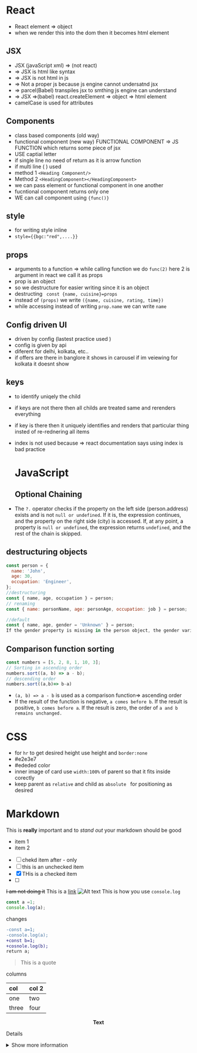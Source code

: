 # React
- React element => object
- when we render this into the dom then it becomes html element

## JSX

- JSX (javaScript xml) => (not react)
- => JSX is html like syntax
- => JSX is not html in js
- => Not a proper js because js engine cannot undersatnd jsx
- => parcel(Babel) transpiles jsx to smthing js engine can understand
- => JSX =>(babel) react.createElement => object => html element
- camelCase is used for attributes

## Components

- class based components (old way)
- functional component (new way)
  FUNCTIONAL COMPONENT => JS FUNCTION which returns some piece of jsx
- USE captial letter
- if single line no need of return as it is arrow function
- if multi line ( ) used
- method 1 `<Heading Component/>`
- Method 2 `<HeadingComponent></HeadingComponent>`
- we can pass element or functional component in one another
- fucntional component returns only one
- WE can call component using `{func()}`

## style

- for writing style inline
- `style={{bgc:"red",....}}`

## props
- arguments to a function => while calling function we do `func(2)` here 2 is argument in react we call it as props
- prop is an object
- so we destructure for easier writing since it is an object
- destructing ` const {name, cuisine}=props`
- instead of `(props)` we write `({name, cuisine, rating, time})`
- while accessing instead of writing `prop.name` we can write `name`

## Config driven UI

- driven by config (lastest practice used )
- config is given by api
- diferent for delhi, kolkata, etc..
- if offers are there in banglore it shows in carousel if im veiewing for kolkata it doesnt show

## keys
- to identify uniqely the child
- if keys are not there then all childs are treated same and rerenders everything
- if key is there then it uniquely identifies and renders that particular thing insted of re-rednering all items
- index is not used because => react documentation says using index is bad practice

  # JavaScript
   ## Optional Chaining
- The `?.` operator checks if the property on the left side (person.address) exists and is not `null or undefined`. If it is, the expression continues, and the property on the right side (city) is accessed. If, at any point, a property is `null or undefined`, the expression returns `undefined`, and the rest of the chain is skipped.
  

## destructuring  objects
```js
const person = {
  name: 'John',
  age: 30,
  occupation: 'Engineer',
};
//destructuring 
const { name, age, occupation } = person;
// renaming
const { name: personName, age: personAge, occupation: job } = person;

//default
const { name, age, gender = 'Unknown' } = person;
If the gender property is missing in the person object, the gender variable will be assigned the default value 'Unknown'.
```

## Comparison function sorting
```js
const numbers = [5, 2, 8, 1, 10, 3];
// Sorting in ascending order
numbers.sort((a, b) => a - b);
// descending order
numbers.sort((a,b)=> b-a)
```
-  `(a, b) => a - b` is used as a comparison function=> ascending order  
-  If the result of the function is negative, `a comes before b`. If the result is positive, `b comes before a`. If the result is zero, the order of `a and b remains unchanged.`

  # CSS
- for `hr` to get desired height use height and `border:none`
- #e2e3e7
- #ededed color
- inner image of card use `width:100%` of parent so that it fits inside corectly
- keep parent as `relative` and child as `absolute ` for positioning as desired
  
# Markdown
This is **really** important and to *stand out*  your markdown should be good
- item 1
- item 2
- [ ] chekd item after - only
- [ ] this is an unchecked item
- [x] THis is a checked item
- [ ] 
~~I am not doing it~~
This is a [link](www.google.com)
![Alt text](link)
This is how you use `console.log`

```js
const a =1;
console.log(a);
```


changes
```diff
-const a=1;
-console.log(a);
+const b=1;
+cosnole.log(b);
return a;
```

> This is a quote


columns

| col | col 2 |
|:--- | :--- |
| one | two |
| three | four |

<p align="center"> <strong>Text</strong> </p>


Details

<details>
<summary>
Show more information
</summary>
This is a markdown syntax for showing more information!
</details>


